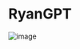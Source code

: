 # RyanGPT
![image](https://github.com/ashakeem/RyanGPT/assets/125868067/b7314fbf-ad8d-423e-af85-11687abd4fdd)
